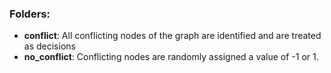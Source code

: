 ### Folders:

- **conflict**: All conflicting nodes of the graph are identified and are treated as decisions
- **no_conflict**: Conflicting nodes are randomly assigned a value of -1 or 1.
